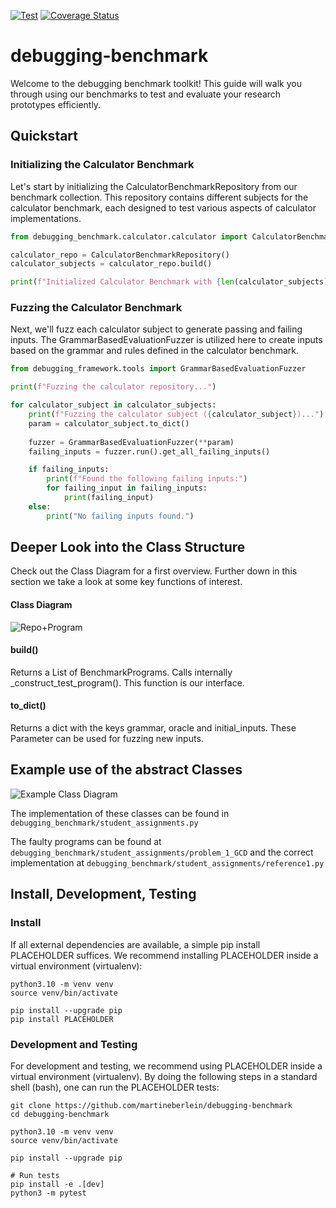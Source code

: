 [![Test](https://github.com/martineberlein/debugging-benchmark/actions/workflows/tests.yml/badge.svg)](https://github.com/martineberlein/debugging-benchmark/actions/workflows/tests.yml)
[![Coverage Status](https://coveralls.io/repos/github/martineberlein/debugging-benchmark/badge.svg?branch=main)](https://coveralls.io/github/martineberlein/debugging-benchmark?branch=main)

# debugging-benchmark

Welcome to the debugging benchmark toolkit!
This guide will walk you through using our benchmarks to test and evaluate your research prototypes efficiently.

## Quickstart 

### Initializing the Calculator Benchmark

Let's start by initializing the CalculatorBenchmarkRepository from our benchmark collection.
This repository contains different subjects for the calculator benchmark, each designed to test various aspects of calculator implementations.
```python 
from debugging_benchmark.calculator.calculator import CalculatorBenchmarkRepository

calculator_repo = CalculatorBenchmarkRepository()
calculator_subjects = calculator_repo.build()

print(f"Initialized Calculator Benchmark with {len(calculator_subjects)} subjects.")
``` 

### Fuzzing the Calculator Benchmark

Next, we'll fuzz each calculator subject to generate passing and failing inputs.
The GrammarBasedEvaluationFuzzer is utilized here to create inputs based on the grammar and rules defined in the calculator benchmark.

```python
from debugging_framework.tools import GrammarBasedEvaluationFuzzer

print(f"Fuzzing the calculator repository...")

for calculator_subject in calculator_subjects:
    print(f"Fuzzing the calculator subject ({calculator_subject})...")
    param = calculator_subject.to_dict()
    
    fuzzer = GrammarBasedEvaluationFuzzer(**param)
    failing_inputs = fuzzer.run().get_all_failing_inputs()

    if failing_inputs:
        print(f"Found the following failing inputs:")
        for failing_input in failing_inputs:
            print(failing_input)
    else:
        print("No failing inputs found.")
```

## Deeper Look into the Class Structure

Check out the Class Diagram for a first overview. Further down in this section we take a look at some key functions of interest.

#### Class Diagram
![Repo+Program](https://github.com/martineberlein/debugging-benchmark/assets/82182021/e8fe1725-38c9-493b-8e72-c8cfe961c180)

#### build()

Returns a List of BenchmarkPrograms. Calls internally _construct_test_program(). This function is our interface.

#### to_dict()

Returns a dict with the keys grammar, oracle and initial_inputs. These Parameter can be used for fuzzing new inputs.

## Example use of the abstract Classes

![Example Class Diagram](https://github.com/martineberlein/debugging-benchmark/assets/82182021/2fe7f9aa-020c-44eb-b47a-bdbd2f920570)

The implementation of these classes can be found in `debugging_benchmark/student_assignments.py`

The faulty programs can be found at `debugging_benchmark/student_assignments/problem_1_GCD` and the correct implementation at `debugging_benchmark/student_assignments/reference1.py`

## Install, Development, Testing
### Install

If all external dependencies are available, a simple pip install PLACEHOLDER suffices.
We recommend installing PLACEHOLDER inside a virtual environment (virtualenv):

```
python3.10 -m venv venv
source venv/bin/activate

pip install --upgrade pip
pip install PLACEHOLDER
```

### Development and Testing

For development and testing, we recommend using PLACEHOLDER inside a virtual environment (virtualenv).
By doing the following steps in a standard shell (bash), one can run the PLACEHOLDER tests:

```
git clone https://github.com/martineberlein/debugging-benchmark
cd debugging-benchmark

python3.10 -m venv venv
source venv/bin/activate

pip install --upgrade pip

# Run tests
pip install -e .[dev]
python3 -m pytest
```